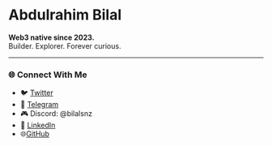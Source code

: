 # Abdulrahim Bilal

**Web3 native since 2023.**  
Builder. Explorer. Forever curious.

---

### 🌐 Connect With Me

- 🐦 [Twitter](https://x.com/_0x_prime)  
- 💬 [Telegram](https://t.me/bilalsnz)  
- 🎮 Discord: @bilalsnz  
- 💼 [LinkedIn](https://www.linkedin.com/in/abdul-hamid-94602530b)  
- 🌐[GitHub](https://github.com/Bilalsnz) 

